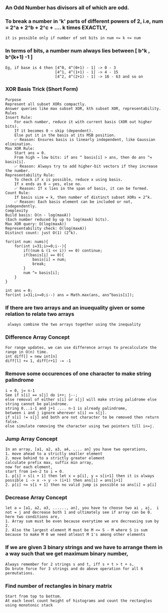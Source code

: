 ### An Odd Number has divisors all of which are odd.

### To break a number in 'k' parts of different powers of 2, i.e, num = 2^a + 2^b + 2^c + .... k times EXACTLY,
    it is possible only if number of set bits in num <= k <= num

### In terms of bits, a number num always lies between [ b^k , b^(k+1) -1 ]
    Eg, if base is 4 then [4^0, 4^(0+1) - 1] -> 0 - 3
                          [4^1, 4^(1+1) - 1] -> 4 - 15
                          [4^2, 4^(2+1) - 1] -> 16 - 63 and so on

### XOR Basis Trick (Short Form)
    Purpose
    Represent all subset XORs compactly.
    Answer queries like max subset XOR, kth subset XOR, representability.
    Rules
    Insert Rule:
        For each number, reduce it with current basis (XOR out higher bits).
        If it becomes 0 → skip (dependent).
        Else put it in the basis at its MSB position.
        ✅ Reason: Ensures basis is linearly independent, like Gaussian elimination.
    Max XOR Rule:
        Start ans = 0.
        From high → low bits: if ans ^ basis[i] > ans, then do ans ^= basis[i].
        ✅ Reason: Always try to add higher-bit vectors if they increase the number.
    Representability Rule:
        To check if x is possible, reduce x using basis.
        If x ends as 0 → yes, else no.
        ✅ Reason: If x lies in the span of basis, it can be formed.
    Count Rule:
        If basis size = k, then number of distinct subset XORs = 2^k.
        ✅ Reason: Each basis element can be included or not, independently.
    Complexity
    Build basis: O(n · log(maxA))
    (Each number reduced by up to log(maxA) bits).
    Max XOR query: O(log(maxA))
    Representability check: O(log(maxA))
    Distinct count: just O(1) (2^k).

    for(int num: nums){
        for(int i=31;i>=0;i--){
            if((num & (1 << i)) == 0) continue;
            if(basis[i] == 0){
                basis[i] = num;
                break;
            }
            num ^= basis[i];
        }
    }

    int ans = 0;
    for(int i=31;i>=0;i--) ans = Math.max(ans, ans^basis[i]);

### If there are two arrays and an inuequality given or some relation to relate two arrays
     always combine the two arrays together using the inequality

### Difference Array Concept
    For range updates, we can use difference arrays to precalculate the range in O(n) time.
    int diff[] = new int[n]
    diff[l] += 1, diff[r+1] -= -1

### Remove some occurences of one character to make string palindrome
    i = 0, j= n-1
    See if s[i] == s[j] do i++; j--;
    else removal of either s[i] or s[j] will make string palidrome else string cannot be palindrome.
    string 0...i-1 and j+1 .... n-1 is already palindrome, 
    between i and j ignore wherever s[i] == s[j]. 
    if s[i] != s[j] and both are not character to be removed then return false.
    else simulate removing the character using two pointers till i<=j.

### Jump Array Concept
    In an array, [a1, a2, a3, a4, .... an] you have two operations,
    1. move ahead to a strictly smaller element 
    2. move behind to a strictly greater element
    calculate prefix max, suffix min array, 
    now for each element, 
    start from i=n-2 to i = 0.
    1. p[i] > s[i + 1] then let x = p[i], y = s[i+1] then it is always possible i -> x -> y -> (i+1) then ans[i] = ans[i+1]
    2. p[i] <= s[i + 1] then no valid jump is possible so ans[i] = p[i]

### Decrease Array Concept
    let a = [a1, a2, a3, ......, an], you have to choose two ai , aj,  i not = j and decrease both 1 and ultimately see if array can be 0.
    here two conditions are,
    1. Array sum must be even because everytime we are decreasing sum by 2.
    2. Also the largest element M must be M <= S - M where S is sum because to make M 0 we need atleast M 1's among other elements

### If we are given 3 binary strings and we have to arrange them in a way such that we get maximum binary number,
    Always remember for 2 strings s and t, iff s + t > t + s,
    Do brute force for 3 strings and do above operation for all 6 permutations.

### Find number of rectangles in binary matrix
    Start from top to bottom.
    At each level count height of histograms and count the rectangles using monotonic stack
    

    
    


